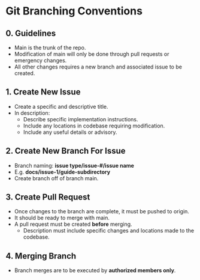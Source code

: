 # Git Branching Conventions

## 0. Guidelines
* Main is the trunk of the repo.
* Modification of main will only be done through pull requests or emergency changes.
* All other changes requires a new branch and associated issue to be created.

## 1. Create New Issue
* Create a specific and descriptive title.
* In description: 
    - Describe specific implementation instructions.
    - Include any locations in codebase requiring modification.
    - Include any useful details or advisory.
    
## 2. Create New Branch For Issue
* Branch naming: **issue type/issue-#/issue name**
* E.g. **docs/issue-1/guide-subdirectory**
* Create branch off of branch main.

## 3. Create Pull Request
* Once changes to the branch are complete, it must be pushed to origin.
* It should be ready to merge with main.
* A pull request must be created **before** merging.
    - Description must include specific changes and locations made to the codebase.


## 4. Merging Branch
* Branch merges are to be executed by **authorized members only**.